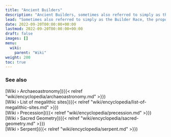 ```yaml
---
title: "Ancient Builders"
description: "Ancient Builders, sometimes also referred to simply as the Builder Race, the proposition that an unknown number of co-existing or successive builder civilizations are reponsible for having built long-lasting, hyper-resilient architectural structures that have lasted for at least thousand of years. While these structures may or may not have been built by the same civilization, they can be characterized as having been built by ancient builders by a number of peculiar fingerprints such as megalithic building elements, the polygonial interlocking of these elements and astronomical alignements."
lead: "Sometimes also referred to simply as the Builder Race, the proposition that an unknown number of co-existing or successive builder civilizations are reponsible for having built long-lasting, hyper-resilient architectural structures that have lasted for at least thousand of years. While these structures may or may not have been built by the same civilization, they can be characterized as having been built by ancient builders by a number of peculiar fingerprints such as megalithic building elements, the polygonial interlocking of these elements and astronomical alignements."
date: 2022-09-20T00:00:00+00:00
lastmod: 2022-09-20T00:00:00+00:00
draft: false
images: []
menu:
  wiki:
    parent: "Wiki"
weight: 200
toc: true
---
```


### See also

[Wiki › Archaeoastronomy]({{< relref "wiki/encyclopedia/archaeoastronomy.md" >}})</br>
[Wiki › List of megalithic sites]({{< relref "wiki/encyclopedia/list-of-megalithic-sites.md" >}})</br>
[Wiki › Precession]({{< relref "wiki/encyclopedia/precession.md" >}})</br>
[Wiki › Sacred Geometry]({{< relref "wiki/encyclopedia/sacred-geometry.md" >}})</br>
[Wiki › Serpent]({{< relref "wiki/encyclopedia/serpent.md" >}})</br>
